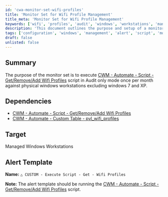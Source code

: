 ```yaml
---
id: 'cwa-monitor-set-wifi-profiles'
title: 'Monitor Set for Wifi Profile Management'
title_meta: 'Monitor Set for Wifi Profile Management'
keywords: ['wifi', 'profiles', 'audit', 'windows', 'workstations', 'management']
description: 'This document outlines the purpose and setup of a monitor set designed to execute the Wifi Profiles management script in Audit only mode on physical Windows workstations, specifically excluding Windows 7 and XP, on a monthly basis.'
tags: ['configuration', 'windows', 'management', 'alert', 'script', 'monitoring']
draft: false
unlisted: false
---
```

## Summary

The purpose of the monitor set is to execute [CWM - Automate - Script - Get/Remove/Add Wifi Profiles](https://proval.itglue.com/DOC-5078775-12979854) script in Audit only mode once per month against physical windows workstations excluding windows 7 and XP.

## Dependencies

- [CWM - Automate - Script - Get/Remove/Add Wifi Profiles](https://proval.itglue.com/DOC-5078775-12979854)
- [CWM - Automate - Custom Table - pvl_wifi_profiles](https://proval.itglue.com/DOC-5078775-12979849)

## Target

Managed Windows Workstations

## Alert Template

**Name:** `△ CUSTOM - Execute Script - Get - Wifi Profiles`

**Note:** The alert template should be running the [CWM - Automate - Script - Get/Remove/Add Wifi Profiles](https://proval.itglue.com/DOC-5078775-12979854) script.


